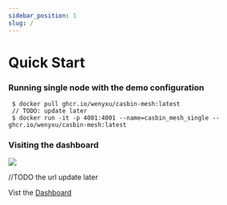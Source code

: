 ```yaml
---
sidebar_position: 1
slug: /
---
```


# Quick Start

### Running single node with the demo configuration

```shell
 $ docker pull ghcr.io/wenyxu/casbin-mesh:latest
 // TODO: update later
 $ docker run -it -p 4001:4001 --name=casbin_mesh_single --ghcr.io/wenyxu/casbin-mesh:latest
```

### Visiting the dashboard

![](/img/preview.png)

//TODO the url update later

Vist the [Dashboard](https://dashboard.terminal.im)
